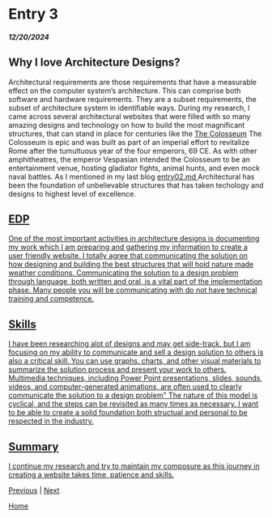 # Entry 3
##### 12/20/2024

## Why I love Architecture Designs?

Architectural requirements are those requirements that have a measurable effect on the computer system’s architecture. This can comprise both software and hardware requirements. They are a subset requirements, the subset of architecture system in identifiable ways.
During my research, I came across several architectural websites that were filled with so many amazing designs and technology on how to build the most magnificant structures, that can stand in place for centuries like the <a href= "https://en.wikipedia.org/wiki/Colosseum">The Colosseum</a> The Colosseum is epic and was built as part of an imperial effort to revitalize Rome after the tumultuous year of the four emperors, 69 CE. As with other amphitheatres, the emperor Vespasian intended the Colosseum to be an entertainment venue, hosting gladiator fights, animal hunts, and even mock naval battles. As I mentioned in my last blog [entry02.md ](https://github.com/JulienI9222/sep10-freedom-project/edit/main/blog/entry02.md) Architectural has been the foundation of unbelievable structures that has taken techology and designs to highest level of excellence. <a href= "https://www.buildings.com/architecture/article/33037352/7-technological-innovations-shaping-the-future-of-architecture-engineering-and-construction-in-2024">


## EDP
One of the most important activities in architecture designs is documenting my work which I am preparing and gathering my information to create a user friendly website. I totally agree that communicating the solution on how designing and building the best structures that will hold nature made weather conditions. Communicating the solution to a design problem through language, both written and oral, is a vital part of the implementation phase. Many people you will be communicating with do not have technical training and competence. 

## Skills
I have been researching alot of designs and may get side-track, but I am focusing on my ability to communicate and sell a design solution to others is also a critical skill. You can use graphs, charts, and other visual materials to summarize the solution process and present your work to others. Multimedia techniques, including Power Point presentations, slides, sounds, videos, and computer-generated animations, are often used to clearly communicate the solution to a design problem" The nature of this model is cyclical, and the steps can be revisited as many times as necessary. I want to be able to create a solid foundation both structual and personal to be respected in the industry.

## Summary
I continue my research and try to maintain my composure as this journey in creating a website takes time, patience and skills.



[Previous](entry02.md) | [Next](entry04.md)

[Home](../README.md)
